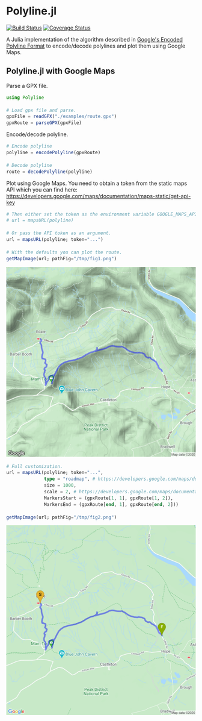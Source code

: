 # Polyline.jl

[![Build Status](https://travis-ci.com/NikStoyanov/Polyline.jl.svg?branch=master)](https://travis-ci.com/NikStoyanov/Polyline.jl)
[![Coverage Status](https://coveralls.io/repos/github/NikStoyanov/Polyline.jl/badge.svg?branch=master)](https://coveralls.io/github/NikStoyanov/Polyline.jl?branch=master)

A Julia implementation of the algorithm described in [Google's Encoded Polyline Format](https://developers.google.com/maps/documentation/utilities/polylinealgorithm)
to encode/decode polylines and plot them using Google Maps.

## Polyline.jl with Google Maps

Parse a GPX file.
```julia
using Polyline

# Load gpx file and parse.
gpxFile = readGPX("./examples/route.gpx")
gpxRoute = parseGPX(gpxFile)
```

Encode/decode polyline.
```julia
# Encode polyline
polyline = encodePolyline(gpxRoute)

# Decode polyline
route = decodePolyline(polyline)
```

Plot using Google Maps. You need to obtain a token from the static maps API which you can find here:
https://developers.google.com/maps/documentation/maps-static/get-api-key
```julia
# Then either set the token as the environment variable GOOGLE_MAPS_API
# url = mapsURL(polyline)

# Or pass the API token as an argument.
url = mapsURL(polyline; token="...")

# With the defaults you can plot the route.
getMapImage(url; pathFig="/tmp/fig1.png")
```
![Default](./examples/fig1.png)

```julia
# Full customization.
url = mapsURL(polyline; token="...",
              type = "roadmap", # https://developers.google.com/maps/documentation/maps-static/dev-guide#MapTypes
              size = 1000,
              scale = 2, # https://developers.google.com/maps/documentation/maps-static/dev-guide#scale_values
              MarkersStart = (gpxRoute[1, 1], gpxRoute[1, 2]),
              MarkersEnd = (gpxRoute[end, 1], gpxRoute[end, 2]))

getMapImage(url; pathFig="/tmp/fig2.png")
```
![Modified](./examples/fig2.png)
